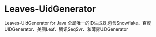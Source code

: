 # Leaves-UidGenerator
Leaves-UidGenerator for Java
全局唯一的ID生成器,包含Snowflake、百度UIDGenerator、美图Leaf、腾讯SeqSvr、和薄雾UIDGenerator
